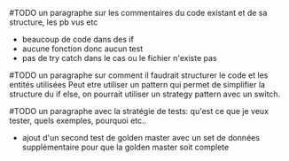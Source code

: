 #TODO un paragraphe sur les commentaires du code existant et de sa structure, les pb vus etc
- beaucoup de code dans des if
- aucune fonction donc aucun test
- pas de try catch dans le cas ou le fichier n'existe pas 

#TODO un paragraphe sur comment il faudrait structurer le code et les entités utilisées
Peut etre utiliser un pattern qui permet de simplifier la structure du if else, on pourrait utiliser un strategy pattern avec un switch.

#TODO un paragraphe avec la stratégie de tests: qu'est ce que je veux tester, quels exemples, pourquoi etc..
- ajout d'un second test de golden master avec un set de données supplémentaire pour que la golden master soit complete